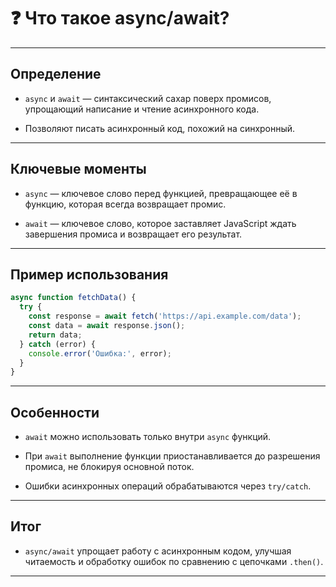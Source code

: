 # ❓ Что такое async/await?

---

## Определение

- `async` и `await` — синтаксический сахар поверх промисов, упрощающий написание и чтение асинхронного кода.

- Позволяют писать асинхронный код, похожий на синхронный.

---

## Ключевые моменты

- `async` — ключевое слово перед функцией, превращающее её в функцию, которая всегда возвращает промис.

- `await` — ключевое слово, которое заставляет JavaScript ждать завершения промиса и возвращает его результат.

---

## Пример использования

```js
async function fetchData() {
  try {
    const response = await fetch('https://api.example.com/data');
    const data = await response.json();
    return data;
  } catch (error) {
    console.error('Ошибка:', error);
  }
}
```

---

## Особенности

- `await` можно использовать только внутри `async` функций.

- При `await` выполнение функции приостанавливается до разрешения промиса, не блокируя основной поток.

- Ошибки асинхронных операций обрабатываются через `try/catch`.

---

## Итог

- `async/await` упрощает работу с асинхронным кодом, улучшая читаемость и обработку ошибок по сравнению с цепочками `.then()`.

---
